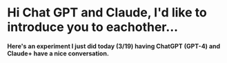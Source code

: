 # Hi Chat GPT and Claude, I'd like to introduce you to eachother... 

**Here's an experiment I just did today (3/19) having ChatGPT (GPT-4) and Claude+ have a nice conversation.**



